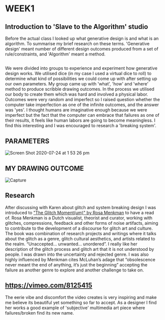 # WEEK1

## Introduction to 'Slave to the Algorithm' studio

Before the actual class I looked up what generative design is and what is an algorithm. To summarise my brief research on these terms. 'Generative design' meant number of different design outcomes produced from a set of rule/constraints, and 'Algorithm' meant a method.
##
We were divided into groups to experience and experiment how generative design works. We utilised dice (in my case I used a virtual dice to roll) to determine what kind of possibilities we could come up with after setting up our own parameters. My group came up with 'what', 'how' and 'where' method to produce scribble drawing outcomes. In the process we utilised our body to create them which was hard and involved a physical labor. Outcomes were very random and imperfect so I raised question whether the computer take imperfection as one of the infinite outcomes, and the answer was 'yes'. I thought humans are imaginative enough because we were imperfect but the fact that the computer can embrace that failures as one of their results, it feels like human labors are going to become meaningless. I find this interesting and I was encouraged to research a 'breaking system'.
##
## PARAMETERS
![Screen Shot 2020-07-24 at 1 53 26 pm](https://user-images.githubusercontent.com/68723268/96386273-4fdd0580-11e5-11eb-9b62-f6a752f6b637.jpg)
##
## MY DRAWING OUTCOME
![Capture](https://user-images.githubusercontent.com/68723268/96386386-5455ee00-11e6-11eb-90b1-39dc6b4abbe8.jpeg)
## Research
After discussing with Karen about glitch and system breaking design I was introduced to ["The Glitch Moment(um)" by Rosa Menkman](http://digbeyond.com/readme/view.php?id=104&course=Generative%20Design) to have a read of. Rosa Menkman is a Dutch visualist, theorist and curator, working with glitches, compressions, feedback and other forms of noise artifacts, aiming to contribute to the development of a discourse for glitch art and culture. The book was combination of research projects and writings where it talks about the glitch as a genre, glitch cultural aesthetics, and artists related to the realm. “Unaccepted… unwanted… unordered”. I really like her description of the glitch process and glitch art that it is not understood by people. I was drawn into the uncertainty and rejected genre. I was also highly influenced by Menkman cites McLuhan’s adage that “obsolescence never meant the end of anything, it’s just the beginning” accepting the failure as another genre to explore and another challenge to take on.

## https://vimeo.com/8125415
The eerie vibe and discomfort the video creates is very inspiring and make me believe its beautiful yet something so far to accept. As a designer I find her works a good example of 'subjective' multimedia art piece where failures/broken find its new name.
